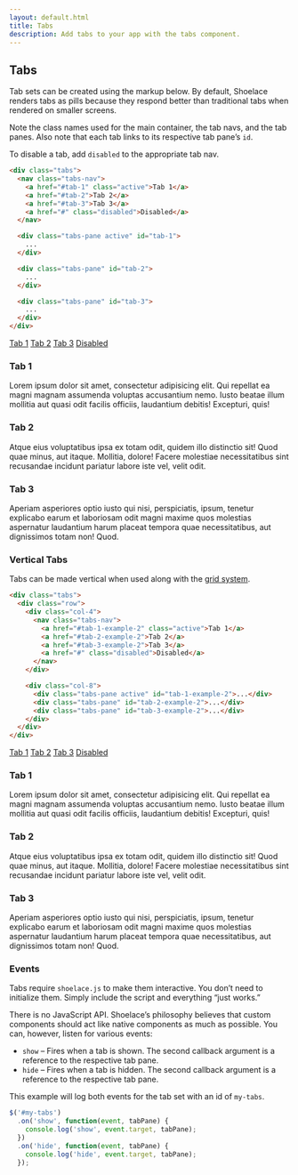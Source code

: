 ```yaml
---
layout: default.html
title: Tabs
description: Add tabs to your app with the tabs component.
---
```


## Tabs

Tab sets can be created using the markup below. By default, Shoelace renders tabs as pills because they respond better than traditional tabs when rendered on smaller screens.

Note the class names used for the main container, the tab navs, and the tab panes. Also note that each tab links to its respective tab pane’s `id`.

To disable a tab, add `disabled` to the appropriate tab nav.

```html
<div class="tabs">
  <nav class="tabs-nav">
    <a href="#tab-1" class="active">Tab 1</a>
    <a href="#tab-2">Tab 2</a>
    <a href="#tab-3">Tab 3</a>
    <a href="#" class="disabled">Disabled</a>
  </nav>

  <div class="tabs-pane active" id="tab-1">
    ...
  </div>

  <div class="tabs-pane" id="tab-2">
    ...
  </div>

  <div class="tabs-pane" id="tab-3">
    ...
  </div>
</div>
```

<div class="tabs">
  <nav class="tabs-nav">
    <a href="#tab-1-example-1" class="active">Tab 1</a>
    <a href="#tab-2-example-1">Tab 2</a>
    <a href="#tab-3-example-1">Tab 3</a>
    <a href="#" class="disabled">Disabled</a>
  </nav>

  <div class="tabs-pane active" id="tab-1-example-1">
    <h3>Tab 1</h3>
    <p>
      Lorem ipsum dolor sit amet, consectetur adipisicing elit. Qui repellat ea magni magnam
      assumenda voluptas accusantium nemo. Iusto beatae illum mollitia aut quasi odit facilis
      officiis, laudantium debitis! Excepturi, quis!
    </p>
  </div>

  <div class="tabs-pane" id="tab-2-example-1">
    <h3>Tab 2</h3>
    <p>
      Atque eius voluptatibus ipsa ex totam odit, quidem illo distinctio sit! Quod quae minus,
      aut itaque. Mollitia, dolore! Facere molestiae necessitatibus sint recusandae incidunt
      pariatur labore iste vel, velit odit.
    </p>
  </div>

  <div class="tabs-pane" id="tab-3-example-1">
    <h3>Tab 3</h3>
    <p>
      Aperiam asperiores optio iusto qui nisi, perspiciatis, ipsum, tenetur explicabo earum et
      laboriosam odit magni maxime quos molestias aspernatur laudantium harum placeat tempora
      quae necessitatibus, aut dignissimos totam non! Quod.
    </p>
  </div>
</div>

### Vertical Tabs

Tabs can be made vertical when used along with the [grid system](grid-system.html).

```html
<div class="tabs">
  <div class="row">
    <div class="col-4">
      <nav class="tabs-nav">
        <a href="#tab-1-example-2" class="active">Tab 1</a>
        <a href="#tab-2-example-2">Tab 2</a>
        <a href="#tab-3-example-2">Tab 3</a>
        <a href="#" class="disabled">Disabled</a>
      </nav>
    </div>

    <div class="col-8">
      <div class="tabs-pane active" id="tab-1-example-2">...</div>
      <div class="tabs-pane" id="tab-2-example-2">...</div>
      <div class="tabs-pane" id="tab-3-example-2">...</div>
    </div>
  </div>
</div>
```

<div class="tabs tabs-vertical-example">
  <div class="row">
    <div class="col-4">
      <nav class="tabs-nav">
        <a href="#tab-1-example-2" class="active">Tab 1</a>
        <a href="#tab-2-example-2">Tab 2</a>
        <a href="#tab-3-example-2">Tab 3</a>
        <a href="#" class="disabled">Disabled</a>
      </nav>
    </div>
    <div class="col-8">
      <div class="tabs-pane active" id="tab-1-example-2">
        <h3>Tab 1</h3>
        <p>
          Lorem ipsum dolor sit amet, consectetur adipisicing elit. Qui repellat ea magni magnam
          assumenda voluptas accusantium nemo. Iusto beatae illum mollitia aut quasi odit facilis
          officiis, laudantium debitis! Excepturi, quis!
        </p>
      </div>
      <div class="tabs-pane" id="tab-2-example-2">
        <h3>Tab 2</h3>
        <p>
          Atque eius voluptatibus ipsa ex totam odit, quidem illo distinctio sit! Quod quae minus,
          aut itaque. Mollitia, dolore! Facere molestiae necessitatibus sint recusandae incidunt
          pariatur labore iste vel, velit odit.
        </p>
      </div>
      <div class="tabs-pane" id="tab-3-example-2">
        <h3>Tab 3</h3>
        <p>
          Aperiam asperiores optio iusto qui nisi, perspiciatis, ipsum, tenetur explicabo earum et
          laboriosam odit magni maxime quos molestias aspernatur laudantium harum placeat tempora
          quae necessitatibus, aut dignissimos totam non! Quod.
        </p>
      </div>
    </div>
  </div>
</div>

### Events

Tabs require `shoelace.js` to make them interactive. You don’t need to initialize them. Simply include the script and everything “just works.”

There is no JavaScript API. Shoelace’s philosophy believes that custom components should act like native components as much as possible. You can, however, listen for various events:

- `show` – Fires when a tab is shown. The second callback argument is a reference to the respective tab pane.
- `hide` – Fires when a tab is hidden. The second callback argument is a reference to the respective tab pane.

This example will log both events for the tab set with an id of `my-tabs`.

```javascript
$('#my-tabs')
  .on('show', function(event, tabPane) {
    console.log('show', event.target, tabPane);
  })
  .on('hide', function(event, tabPane) {
    console.log('hide', event.target, tabPane);
  });
```
